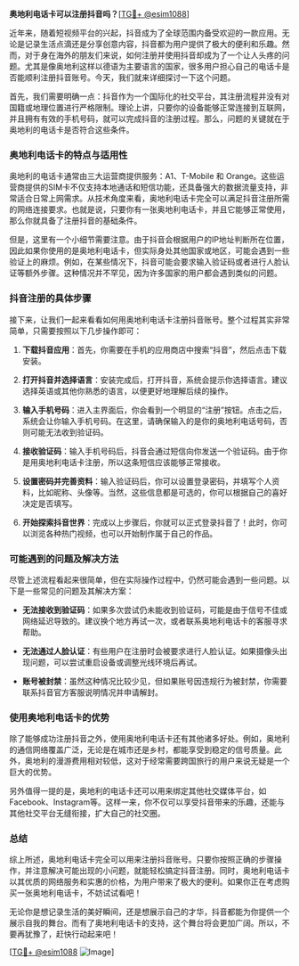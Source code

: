 **奥地利电话卡可以注册抖音吗？**[[TG💪+ @esim1088](https://t.me/s/esim1088)]

近年来，随着短视频平台的兴起，抖音成为了全球范围内备受欢迎的一款应用。无论是记录生活点滴还是分享创意内容，抖音都为用户提供了极大的便利和乐趣。然而，对于身在海外的朋友们来说，如何注册并使用抖音却成为了一个让人头疼的问题。尤其是像奥地利这样以德语为主要语言的国家，很多用户担心自己的电话卡是否能顺利注册抖音账号。今天，我们就来详细探讨一下这个问题。

首先，我们需要明确一点：抖音作为一个国际化的社交平台，其注册流程并没有对国籍或地理位置进行严格限制。理论上讲，只要你的设备能够正常连接到互联网，并且拥有有效的手机号码，就可以完成抖音的注册过程。那么，问题的关键就在于奥地利的电话卡是否符合这些条件。

### 奥地利电话卡的特点与适用性

奥地利的电话卡通常由三大运营商提供服务：A1、T-Mobile 和 Orange。这些运营商提供的SIM卡不仅支持本地通话和短信功能，还具备强大的数据流量支持，非常适合日常上网需求。从技术角度来看，奥地利电话卡完全可以满足抖音注册所需的网络连接要求。也就是说，只要你有一张奥地利电话卡，并且它能够正常使用，那么你就具备了注册抖音的基础条件。

但是，这里有一个小细节需要注意。由于抖音会根据用户的IP地址判断所在位置，因此如果你使用的是奥地利电话卡，但实际身处其他国家或地区，可能会遇到一些验证上的麻烦。例如，在某些情况下，抖音可能会要求输入验证码或者进行人脸认证等额外步骤。这种情况并不罕见，因为许多国家的用户都会遇到类似的问题。

### 抖音注册的具体步骤

接下来，让我们一起来看看如何用奥地利电话卡注册抖音账号。整个过程其实非常简单，只需要按照以下几步操作即可：

1. **下载抖音应用**：首先，你需要在手机的应用商店中搜索“抖音”，然后点击下载安装。
   
2. **打开抖音并选择语言**：安装完成后，打开抖音，系统会提示你选择语言。建议选择英语或其他你熟悉的语言，以便更好地理解后续的操作。

3. **输入手机号码**：进入主界面后，你会看到一个明显的“注册”按钮。点击之后，系统会让你输入手机号码。在这里，请确保输入的是你的奥地利电话号码，否则可能无法收到验证码。

4. **接收验证码**：输入手机号码后，抖音会通过短信向你发送一个验证码。由于你是用奥地利电话卡注册，所以这条短信应该能够正常接收。

5. **设置密码并完善资料**：输入验证码后，你可以设置登录密码，并填写个人资料，比如昵称、头像等。当然，这些信息都是可选的，你可以根据自己的喜好决定是否填写。

6. **开始探索抖音世界**：完成以上步骤后，你就可以正式登录抖音了！此时，你可以浏览各种热门视频，也可以开始制作属于自己的作品。

### 可能遇到的问题及解决方法

尽管上述流程看起来很简单，但在实际操作过程中，仍然可能会遇到一些问题。以下是一些常见的问题及其解决方案：

- **无法接收到验证码**：如果多次尝试仍未能收到验证码，可能是由于信号不佳或网络延迟导致的。建议换个地方再试一次，或者联系奥地利电话卡的客服寻求帮助。

- **无法通过人脸认证**：有些用户在注册时会被要求进行人脸认证。如果摄像头出现问题，可以尝试重启设备或调整光线环境后再试。

- **账号被封禁**：虽然这种情况比较少见，但如果账号因违规行为被封禁，你需要联系抖音官方客服说明情况并申请解封。

### 使用奥地利电话卡的优势

除了能够成功注册抖音之外，使用奥地利电话卡还有其他诸多好处。例如，奥地利的通信网络覆盖广泛，无论是在城市还是乡村，都能享受到稳定的信号质量。此外，奥地利的漫游费用相对较低，这对于经常需要跨国旅行的用户来说无疑是一个巨大的优势。

另外值得一提的是，奥地利的电话卡还可以用来绑定其他社交媒体平台，如Facebook、Instagram等。这样一来，你不仅可以享受抖音带来的乐趣，还能与其他社交平台无缝衔接，扩大自己的社交圈。

### 总结

综上所述，奥地利电话卡完全可以用来注册抖音账号。只要你按照正确的步骤操作，并注意解决可能出现的小问题，就能轻松搞定抖音注册。同时，奥地利电话卡以其优质的网络服务和实惠的价格，为用户带来了极大的便利。如果你正在考虑购买一张奥地利电话卡，不妨试试看吧！

无论你是想记录生活的美好瞬间，还是想展示自己的才华，抖音都能为你提供一个展示自我的舞台。而有了奥地利电话卡的支持，这个舞台将会更加广阔。所以，不要再犹豫了，赶快行动起来吧！

[[TG💪+ @esim1088](https://t.me/s/esim1088) ![Image](https://i.postimg.cc/4NQfJmqS/Snipaste-2025-05-13-00-14-12.png)]